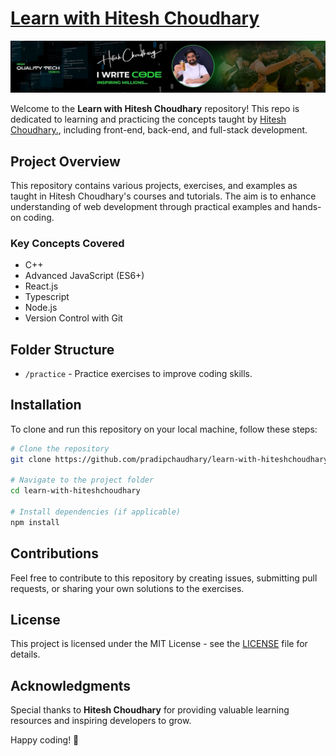 # [Learn with Hitesh Choudhary](#learn-with-hitesh-choudhary)

[![Hitesh Choudhary](./channels4_banner.jpg)](https://www.youtube.com/@HiteshCodeLab)

Welcome to the **Learn with Hitesh Choudhary** repository! This repo is dedicated to learning and practicing the concepts taught by [Hitesh Choudhary.](https://github.com/hiteshchoudhary), including front-end, back-end, and full-stack development.

## Project Overview

This repository contains various projects, exercises, and examples as taught in Hitesh Choudhary's courses and tutorials. The aim is to enhance understanding of web development through practical examples and hands-on coding.

### Key Concepts Covered

-   C++
-   Advanced JavaScript (ES6+)
-   React.js
-   Typescript
-   Node.js
-   Version Control with Git

## Folder Structure

-   `/practice` - Practice exercises to improve coding skills.

## Installation

To clone and run this repository on your local machine, follow these steps:

```bash
# Clone the repository
git clone https://github.com/pradipchaudhary/learn-with-hiteshchoudhary.git

# Navigate to the project folder
cd learn-with-hiteshchoudhary

# Install dependencies (if applicable)
npm install
```

## Contributions

Feel free to contribute to this repository by creating issues, submitting pull requests, or sharing your own solutions to the exercises.

## License

This project is licensed under the MIT License - see the [LICENSE](LICENSE) file for details.

## Acknowledgments

Special thanks to **Hitesh Choudhary** for providing valuable learning resources and inspiring developers to grow.

Happy coding! 🚀
